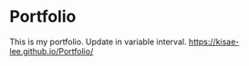 # Portfolio
This is my portfolio. Update in variable interval.
https://kisae-lee.github.io/Portfolio/
